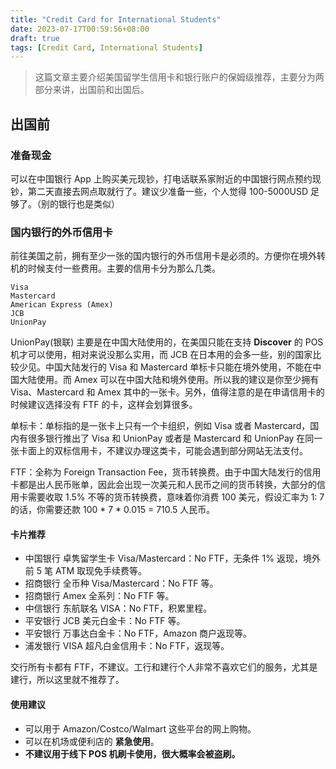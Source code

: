 ```yaml
---
title: "Credit Card for International Students"
date: 2023-07-17T00:59:56+08:00
draft: true
tags: [Credit Card, International Students]
---
```


> 这篇文章主要介绍美国留学生信用卡和银行账户的保姆级推荐，主要分为两部分来讲，出国前和出国后。

## 出国前
### 准备现金
可以在中国银行 App 上购买美元现钞，打电话联系家附近的中国银行网点预约现钞，第二天直接去网点取就行了。建议少准备一些，个人觉得 100-5000USD 足够了。（别的银行也是类似）

### 国内银行的外币信用卡
前往美国之前，拥有至少一张的国内银行的外币信用卡是必须的。方便你在境外转机的时候支付一些费用。主要的信用卡分为那么几类。
~~~
Visa
Mastercard
American Express (Amex)
JCB
UnionPay
~~~
UnionPay(银联) 主要是在中国大陆使用的，在美国只能在支持 **Discover** 的 POS 机才可以使用，相对来说没那么实用，而 JCB 在日本用的会多一些，别的国家比较少见。中国大陆发行的 Visa 和 Mastercard 单标卡只能在境外使用，不能在中国大陆使用。而 Amex 可以在中国大陆和境外使用。所以我的建议是你至少拥有 Visa、Mastercard 和 Amex 其中的一张卡。另外，值得注意的是在申请信用卡的时候建议选择没有 FTF 的卡，这样会划算很多。 

单标卡：单标指的是一张卡上只有一个卡组织，例如 Visa 或者 Mastercard，国内有很多银行推出了 Visa 和 UnionPay 或者是 Mastercard 和 UnionPay 在同一张卡面上的双标信用卡，不建议办理这类卡，可能会遇到部分网站无法支付。

FTF：全称为 Foreign Transaction Fee，货币转换费。由于中国大陆发行的信用卡都是出人民币账单，因此会出现一次美元和人民币之间的货币转换，大部分的信用卡需要收取 1.5% 不等的货币转换费，意味着你消费 100 美元，假设汇率为 1: 7 的话，你需要还款 100 * 7 * 0.015 = 710.5 人民币。

#### 卡片推荐
- 中国银行 卓隽留学生卡 Visa/Mastercard：No FTF，无条件 1% 返现，境外前 5 笔 ATM 取现免手续费等。
- 招商银行 全币种 Visa/Mastercard：No FTF 等。
- 招商银行 Amex 全系列：No FTF 等。
- 中信银行 东航联名 VISA：No FTF，积累里程。
- 平安银行 JCB 美元白金卡：No FTF 等。
- 平安银行 万事达白金卡：No FTF，Amazon 商户返现等。
- 浦发银行 VISA 超凡白金信用卡：No FTF，返现等。

交行所有卡都有 FTF，不建议。工行和建行个人非常不喜欢它们的服务，尤其是建行，所以这里就不推荐了。

#### 使用建议
- 可以用于 Amazon/Costco/Walmart 这些平台的网上购物。
- 可以在机场或便利店的 **紧急使用**。
- **不建议用于线下 POS 机刷卡使用，很大概率会被盗刷。**



